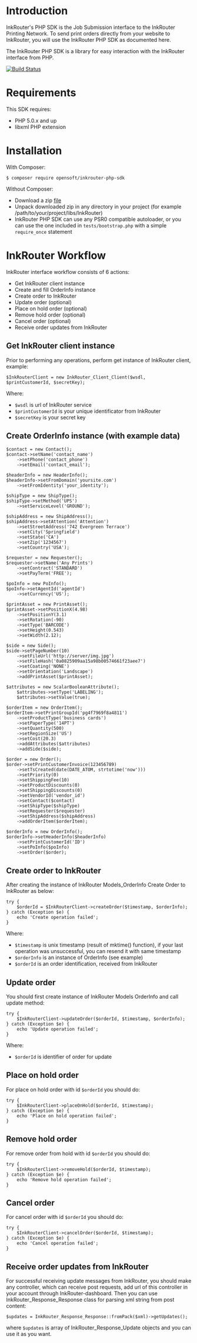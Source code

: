 Introduction
============

InkRouter's PHP SDK is the Job Submission interface to the InkRouter Printing Network. To send print orders directly from your website to InkRouter, you will use
the InkRouter PHP SDK as documented here.

The InkRouter PHP SDK is a library for easy interaction with the InkRouter interface from PHP.

[![Build Status](https://travis-ci.org/opensoft/InkRouter-PHP-SDK.svg?branch=master)](https://travis-ci.org/opensoft/InkRouter-PHP-SDK)

Requirements
============

This SDK requires: 

- PHP 5.0.x and up
- libxml PHP extension

Installation
============

With Composer:

    $ composer require opensoft/inkrouter-php-sdk
    
Without Composer:

- Download a zip [file](https://github.com/opensoft/InkRouter-PHP-SDK/zipball/1.0)
- Unpack downloaded zip in any directory in your project (for example /path/to/your/project/libs/InkRouter)
- InkRouter PHP SDK can use any PSR0 compatible autoloader, or you can use the one included in `tests/bootstrap.php`
  with a simple `require_once` statement

InkRouter Workflow
==================

InkRouter interface workflow consists of 6 actions:

- Get InkRouter client instance
- Create and fill OrderInfo instance
- Create order to InkRouter
- Update order (optional)
- Place on hold order (optional)
- Remove hold order (optional)
- Cancel order (optional)
- Receive order updates from InkRouter

Get InkRouter client instance
-----------------------
Prior to performing any operations, perform get instance of InkRouter client, example:

    $InkRouterClient = new InkRouter_Client_Client($wsdl, $printCustomerId, $secretKey);

Where:

- `$wsdl` is url of InkRouter service
- `$printCustomerId` is your unique identificator from InkRouter
- `$secretKey` is your secret key

Create OrderInfo instance (with example data)
---------------------------------

    $contact = new Contact();
    $contact->setName('contact_name')
        ->setPhone('contact_phone')
        ->setEmail('contact_email');

    $headerInfo = new HeaderInfo();
    $headerInfo->setFromDomain('yoursite.com')
        ->setFromIdentity('your_identity');

    $shipType = new ShipType();
    $shipType->setMethod('UPS')
        ->setServiceLevel('GROUND');

    $shipAddress = new ShipAddress();
    $shipAddress->setAttention('Attention')
        ->setStreetAddress('742 Evergreen Terrace')
        ->setCity('Springfield')
        ->setState('CA')
        ->setZip('1234567')
        ->setCountry('USA');

    $requester = new Requester();
    $requester->setName('Any Prints')
        ->setContract('STANDARD')
        ->setPayTerm('FREE');

    $poInfo = new PoInfo();
    $poInfo->setAgentId('agentId')
        ->setCurrency('US');

    $printAsset = new PrintAsset();
    $printAsset->setPositionX(4.98)
        ->setPositionY(3.1)
        ->setRotation(-90)
        ->setType('BARCODE')
        ->setHeight(0.543)
        ->setWidth(2.12);

    $side = new Side();
    $side->setPageNumber(10)
        ->setFileUrl('http://server/img.jpg')
        ->setFileHash('0a0825909aa15a98b00574661f23aee7')
        ->setCoating('NONE')
        ->setOrientation('Landscape')
        ->addPrintAsset($printAsset);

    $attributes = new ScalarBooleanAttribute();
        $attributes->setType('LABELING');
        $attributes->setValue(true);
            
    $orderItem = new OrderItem();
    $orderItem->setPrintGroupId('pg4f7969f8a4811')
        ->setProductType('business cards')
        ->setPaperType('14PT')
        ->setQuantity(500)
        ->setRegionSize('US')
        ->setCost(20.3)
        ->addAttributes($attributes)
        ->addSide($side);

    $order = new Order();
    $order->setPrintCustomerInvoice(123456789)
        ->setTsCreated(date(DATE_ATOM, strtotime('now')))
        ->setPriority(0)
        ->setShippingFee(10)
        ->setProductDiscounts(0)
        ->setShippingDiscounts(0)
        ->setVendorId('vendor_id')
        ->setContact($contact)
        ->setShipType($shipType)
        ->setRequester($requester)
        ->setShipAddress($shipAddress)
        ->addOrderItem($orderItem);

    $orderInfo = new OrderInfo();
    $orderInfo->setHeaderInfo($headerInfo)
        ->setPrintCustomerId('ID')
        ->setPoInfo($poInfo)
        ->setOrder($order);

Create order to InkRouter
--------------
After creating the instance of InkRouter Models_OrderInfo Create Order to InkRouter as below:

    try {
        $orderId = $InkRouterClient->createOrder($timestamp, $orderInfo);
    } catch (Exception $e) {
        echo 'Create operation failed';
    }
    

Where:

- `$timestamp` is unix timestamp (result of mktime() function), if your last operation was unsuccessful, you can resend it with same timestamp
- `$orderInfo` is an instance of OrderInfo (see example)
- `$orderId` is an order identification, received from InkRouter

Update order
------------
You should first create instance of InkRouter Models OrderInfo and call update method:

    try {
        $InkRouterClient->updateOrder($orderId, $timestamp, $orderInfo);
    } catch (Exception $e) {
        echo 'Update operation failed';
    }            
    
Where:

- `$orderId` is identifier of order for update

Place on hold order
-------------------
For place on hold order with id `$orderId` you should do:
    
    try {
        $InkRouterClient->placeOnHold($orderId, $timestamp);
    } catch (Exception $e) {
        echo 'Place on hold operation failed';
    }  

Remove hold order
-----------------
For remove order from hold with id `$orderId` you should do:

    try {
        $InkRouterClient->removeHold($orderId, $timestamp);
    } catch (Exception $e) {
        echo 'Remove hold operation failed';
    }

Cancel order
-----------------
For cancel order with id `$orderId` you should do:

    try {
        $InkRouterClient->cancelOrder($orderId, $timestamp);
    } catch (Exception $e) {
        echo 'Cancel operation failed';
    }

Receive order updates from InkRouter
--------------------------
For successful receiving update messages from InkRouter, you should make any controller, which can receive post requests, add url of this controller in your account through InkRouter-dashboard. Then you can use InkRouter_Response_Response class for parsing xml string from post content:

    $updates = InkRouter_Response_Response::fromPack($xml)->getUpdates();

where `$updates` is array of InkRouter_Response_Update objects and you can use it as you want.

